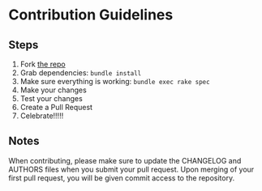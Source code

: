 # Contribution Guidelines

## Steps

1. Fork [the repo](https://github.com/stevenbeales/mental-test)
2. Grab dependencies: `bundle install`
3. Make sure everything is working: `bundle exec rake spec`
4. Make your changes
5. Test your changes
6. Create a Pull Request
7. Celebrate!!!!!

## Notes

When contributing, please make sure to update the CHANGELOG and AUTHORS files
when you submit your pull request. Upon merging of your first pull request,
you will be given commit access to the repository.
